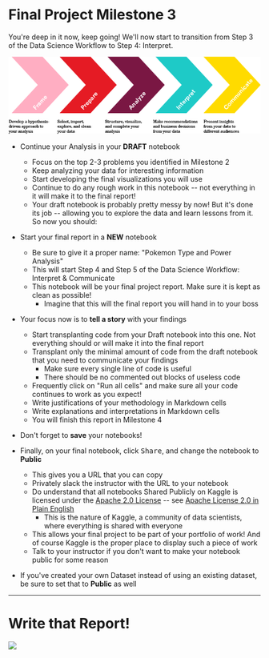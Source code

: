 # Final Project Milestone 3

You're deep in it now, keep going! We'll now start to transition from Step 3 of the Data Science Workflow to Step 4: Interpret.

![](../part-4/01-intro-to-ds/assets/ds_workflow.png)

* Continue your Analysis in your **DRAFT** notebook
   * Focus on the top 2-3 problems you identified in Milestone 2
   * Keep analyzing your data for interesting information
   * Start developing the final visualizations you will use
   * Continue to do any rough work in this notebook -- not everything in it will make it to the final report!
   * Your draft notebook is probably pretty messy by now! But it's done its job -- allowing you to explore the data and learn lessons from it. So now you should:

* Start your final report in a **NEW** notebook
   * Be sure to give it a proper name: "Pokemon Type and Power Analysis"
   * This will start Step 4 and Step 5 of the Data Science Workflow: Interpret & Communicate
   * This notebook will be your final project report. Make sure it is kept as clean as possible!
      * Imagine that this will the final report you will hand in to your boss

* Your focus now is to **tell a story** with your findings
   * Start transplanting code from your Draft notebook into this one. Not everything should or will make it into the final report
   * Transplant only the minimal amount of code from the draft notebook that you need to communicate your findings
      * Make sure every single line of code is useful
      * There should be no commented out blocks of useless code
   * Frequently click on "Run all cells" and make sure all your code continues to work as you expect!
   * Write justifications of your methodology in Markdown cells
   * Write explanations and interpretations in Markdown cells
   * You will finish this report in Milestone 4

* Don't forget to **save** your notebooks!

* Finally, on your final notebook, click <kbd>Share</kbd>, and change the notebook to **Public**
   * This gives you a URL that you can copy
   * Privately slack the instructor with the URL to your notebook
   * Do understand that all notebooks Shared Publicly on Kaggle is licensed under the [Apache 2.0 License](https://www.apache.org/licenses/LICENSE-2.0) -- see [Apache License 2.0 in Plain English](https://tldrlegal.com/license/apache-license-2.0-(apache-2.0))
      * This is the nature of Kaggle, a community of data scientists, where everything is shared with everyone
   * This allows your final project to be part of your portfolio of work! And of course Kaggle is the proper place to display such a piece of work
   * Talk to your instructor if you don't want to make your notebook public for some reason

* If you've created your own Dataset instead of using an existing dataset, be sure to set that to **Public** as well

---

# Write that Report!

![](https://media.giphy.com/media/b55x0VFpFKm7S/giphy.gif)
